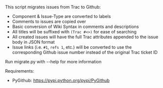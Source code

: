 This script migrates issues from Trac to Github:

* Component & Issue-Type are converted to labels
* Comments to issues are copied over
* Basic conversion of Wiki Syntax in comments and descriptions
* All titles will be suffixed with `(Trac #<>)` for ease of searching
* All created issues will have the full Trac attributes appended to the issue body in JSON format
* Issue links (i.e. `#1`, `refs 1`, etc.) will be converted to use the corresponding Github issue number instead of the original Trac ticket ID

Run migrate.py with --help for more information

Requirements:
* PyGithub: https://pypi.python.org/pypi/PyGithub
